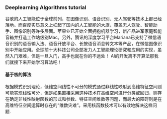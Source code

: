 ### Deeplearning Algorithms tutorial
谷歌的人工智能位于全球前列，在图像识别、语音识别、无人驾驶等技术上都已经落地。而百度实质意义上扛起了国内的人工智能的大旗，覆盖无人驾驶、智能助手、图像识别等许多层面。苹果业已开始全面拥抱机器学习，新产品进军家庭智能音箱并打造工作站级别Mac。另外，腾讯的深度学习平台Mariana已支持了微信语音识别的语音输入法、语音开放平台、长按语音消息转文本等产品，在微信图像识别中开始应用。全球前十大科技公司全部发力人工智能理论研究和应用的实现，虽然入门艰难，但是一旦入门，高手也就在你的不远处！
AI的开发离不开算法那我们就接下来开始学习算法吧！

#### 基于核的算法

 根据模式识别理论，低维空间线性不可分的模式通过非线性映射到高维特征空间则可能实现线性可分，但是如果直接采用这种技术在高维空间进行分类或回归，则存在确定非线性映射函数的形式和参数、特征空间维数等问题，而最大的障碍则是在高维特征空间运算时存在的“维数灾难”。采用核函数技术可以有效地解决这样问题.

